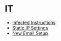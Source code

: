 # IT

- [Infected Instructions](./infected-instructions/README.md)
- [Static IP Settings](./static-ip-settings/README.md)
- [New Email Setup](./new-email-setup/README.md)
